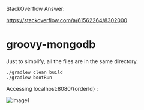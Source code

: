 StackOverflow Answer:

https://stackoverflow.com/a/61562264/8302000

# groovy-mongodb

Just to simplify, all the files are in the same directory.

```
./gradlew clean build
./gradlew bootRun
```

Accessing localhost:8080/{orderId} :

![image1](https://i.stack.imgur.com/E45vU.png)

